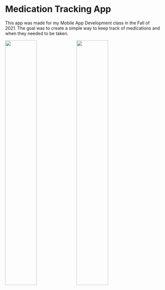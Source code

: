 # Medication Tracking App

This app was made for my Mobile App Development class in the Fall of 2021. The goal was to create a simple way to keep track of medications and when they needed to be taken.

<img src="./README_Assets/home_screen.gif" width="45%" />
<img src="./README_Assets/details_screen.gif" width="45%" />
